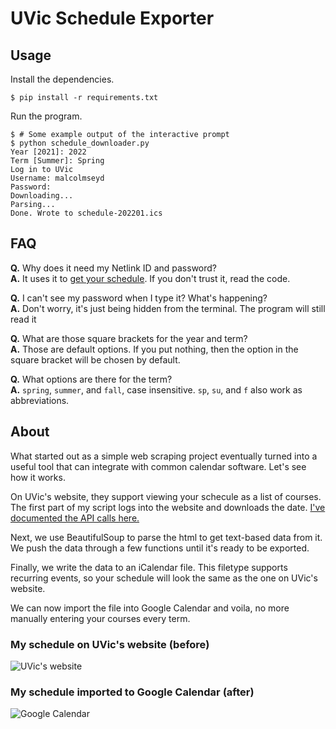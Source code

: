 # UVic Schedule Exporter

## Usage

Install the dependencies.
```shell
$ pip install -r requirements.txt
```

Run the program.
```shell
$ # Some example output of the interactive prompt
$ python schedule_downloader.py
Year [2021]: 2022
Term [Summer]: Spring
Log in to UVic
Username: malcolmseyd
Password: 
Downloading...
Parsing...
Done. Wrote to schedule-202201.ics
```

## FAQ

**Q.** Why does it need my Netlink ID and password?  
**A.** It uses it to [get your schedule](https://documenter.getpostman.com/view/9187076/SVtZwmUP). If you don't trust it, read the code.

**Q.** I can't see my password when I type it? What's happening?  
**A.** Don't worry, it's just being hidden from the terminal. The program will still read it

**Q.** What are those square brackets for the year and term?  
**A.** Those are default options. If you put nothing, then the option in the square bracket will be chosen by default.

**Q.** What options are there for the term?  
**A.** `spring`, `summer`, and `fall`, case insensitive. `sp`, `su`, and `f` also work as abbreviations.

## About

What started out as a simple web scraping project eventually turned into a useful tool that can integrate with common calendar software. Let's see how it works.

On UVic's website, they support viewing your schecule as a list of courses. The first part of my script logs into the website and downloads the date. [I've documented the API calls here.](https://documenter.getpostman.com/view/9187076/SVtZwmUP)

Next, we use BeautifulSoup to parse the html to get text-based data from it. We push the data through a few functions until it's ready to be exported.

Finally, we write the data to an iCalendar file. This filetype supports recurring events, so your schedule will look the same as the one on UVic's website.

We can now import the file into Google Calendar and voila, no more manually entering your courses every term.

### My schedule on UVic's website (before)
![UVic's website](https://i.imgur.com/S6EF8iE.png)

### My schedule imported to Google Calendar (after)
![Google Calendar](https://i.imgur.com/4RdAeS5.png)
